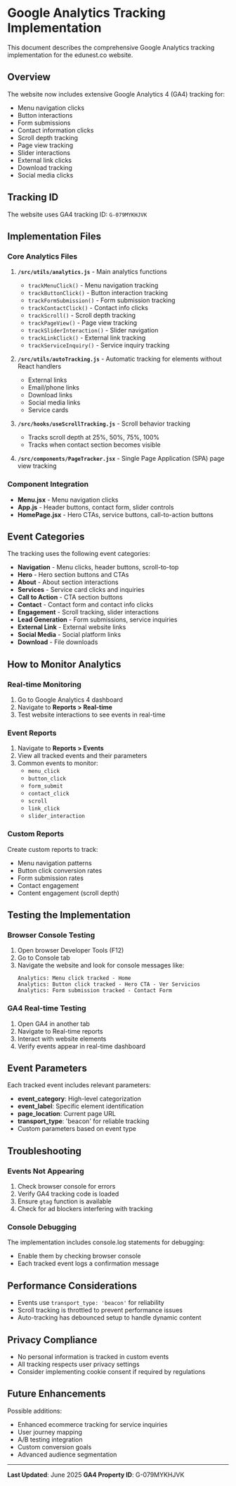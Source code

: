 # Google Analytics Tracking Implementation

This document describes the comprehensive Google Analytics tracking implementation for the edunest.co website.

## Overview

The website now includes extensive Google Analytics 4 (GA4) tracking for:
- Menu navigation clicks
- Button interactions
- Form submissions
- Contact information clicks
- Scroll depth tracking
- Page view tracking
- Slider interactions
- External link clicks
- Download tracking
- Social media clicks

## Tracking ID

The website uses GA4 tracking ID: `G-079MYKHJVK`

## Implementation Files

### Core Analytics Files

1. **`/src/utils/analytics.js`** - Main analytics functions
   - `trackMenuClick()` - Menu navigation tracking
   - `trackButtonClick()` - Button interaction tracking
   - `trackFormSubmission()` - Form submission tracking
   - `trackContactClick()` - Contact info clicks
   - `trackScroll()` - Scroll depth tracking
   - `trackPageView()` - Page view tracking
   - `trackSliderInteraction()` - Slider navigation
   - `trackLinkClick()` - External link tracking
   - `trackServiceInquiry()` - Service inquiry tracking

2. **`/src/utils/autoTracking.js`** - Automatic tracking for elements without React handlers
   - External links
   - Email/phone links
   - Download links
   - Social media links
   - Service cards

3. **`/src/hooks/useScrollTracking.js`** - Scroll behavior tracking
   - Tracks scroll depth at 25%, 50%, 75%, 100%
   - Tracks when contact section becomes visible

4. **`/src/components/PageTracker.jsx`** - Single Page Application (SPA) page view tracking

### Component Integration

- **Menu.jsx** - Menu navigation clicks
- **App.js** - Header buttons, contact form, slider controls
- **HomePage.jsx** - Hero CTAs, service buttons, call-to-action buttons

## Event Categories

The tracking uses the following event categories:

- **Navigation** - Menu clicks, header buttons, scroll-to-top
- **Hero** - Hero section buttons and CTAs
- **About** - About section interactions
- **Services** - Service card clicks and inquiries
- **Call to Action** - CTA section buttons
- **Contact** - Contact form and contact info clicks
- **Engagement** - Scroll tracking, slider interactions
- **Lead Generation** - Form submissions, service inquiries
- **External Link** - External website links
- **Social Media** - Social platform links
- **Download** - File downloads

## How to Monitor Analytics

### Real-time Monitoring

1. Go to Google Analytics 4 dashboard
2. Navigate to **Reports > Real-time**
3. Test website interactions to see events in real-time

### Event Reports

1. Navigate to **Reports > Events**
2. View all tracked events and their parameters
3. Common events to monitor:
   - `menu_click`
   - `button_click` 
   - `form_submit`
   - `contact_click`
   - `scroll`
   - `link_click`
   - `slider_interaction`

### Custom Reports

Create custom reports to track:
- Menu navigation patterns
- Button click conversion rates
- Form submission rates
- Contact engagement
- Content engagement (scroll depth)

## Testing the Implementation

### Browser Console Testing

1. Open browser Developer Tools (F12)
2. Go to Console tab
3. Navigate the website and look for console messages like:
   ```
   Analytics: Menu click tracked - Home
   Analytics: Button click tracked - Hero CTA - Ver Servicios
   Analytics: Form submission tracked - Contact Form
   ```

### GA4 Real-time Testing

1. Open GA4 in another tab
2. Navigate to Real-time reports
3. Interact with website elements
4. Verify events appear in real-time dashboard

## Event Parameters

Each tracked event includes relevant parameters:

- **event_category**: High-level categorization
- **event_label**: Specific element identification
- **page_location**: Current page URL
- **transport_type**: 'beacon' for reliable tracking
- Custom parameters based on event type

## Troubleshooting

### Events Not Appearing

1. Check browser console for errors
2. Verify GA4 tracking code is loaded
3. Ensure `gtag` function is available
4. Check for ad blockers interfering with tracking

### Console Debugging

The implementation includes console.log statements for debugging:
- Enable them by checking browser console
- Each tracked event logs a confirmation message

## Performance Considerations

- Events use `transport_type: 'beacon'` for reliability
- Scroll tracking is throttled to prevent performance issues
- Auto-tracking has debounced setup to handle dynamic content

## Privacy Compliance

- No personal information is tracked in custom events
- All tracking respects user privacy settings
- Consider implementing cookie consent if required by regulations

## Future Enhancements

Possible additions:
- Enhanced ecommerce tracking for service inquiries
- User journey mapping
- A/B testing integration
- Custom conversion goals
- Advanced audience segmentation

---

**Last Updated**: June 2025
**GA4 Property ID**: G-079MYKHJVK

